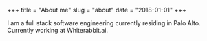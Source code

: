 +++
title = "About me"
slug = "about"
date = "2018-01-01"
+++

I am a full stack software engineering currently residing in Palo Alto.
Currently working at Whiterabbit.ai.
